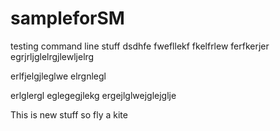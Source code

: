 # sampleforSM
testing command line stuff
dsdhfe
fwefllekf
fkelfrlew
ferfkerjer
egrjrljglelrgjlewljelrg



erlfjelgjleglwe
elrgnlegl



erlglergl
eglegegjlekg
ergejlglwejglejglje

This is new stuff 
so fly a kite
